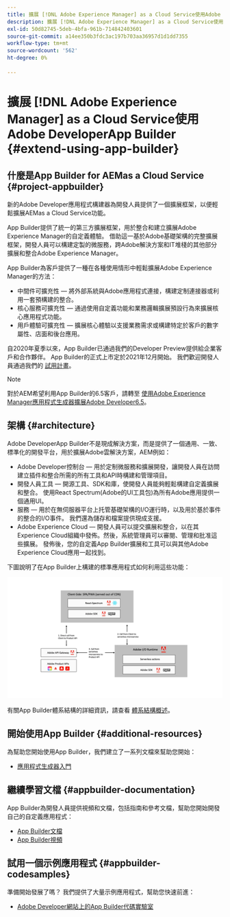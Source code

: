 ```yaml
---
title: 擴展 [!DNL Adobe Experience Manager] as a Cloud Service使用Adobe Developer應用程式生成器。
description: 擴展 [!DNL Adobe Experience Manager] as a Cloud Service使用Adobe Developer應用程式生成器。
exl-id: 50d82745-5deb-4bfa-961b-714842403601
source-git-commit: a14ee350b3fdc3ac197b703aa36957d1d1dd7355
workflow-type: tm+mt
source-wordcount: '562'
ht-degree: 0%

---
```


# 擴展 [!DNL Adobe Experience Manager] as a Cloud Service使用Adobe DeveloperApp Builder {#extend-using-app-builder}

## 什麼是App Builder for AEMas a Cloud Service {#project-appbuilder}

新的Adobe Developer應用程式構建器為開發人員提供了一個擴展框架，以便輕鬆擴展AEMas a Cloud Service功能。

App Builder提供了統一的第三方擴展框架，用於整合和建立擴展Adobe Experience Manager的自定義體驗。 借助這一基於Adobe基礎架構的完整擴展框架，開發人員可以構建定製的微服務，跨Adobe解決方案和IT堆棧的其他部分擴展和整合Adobe Experience Manager。

App Builder為客戶提供了一種在各種使用情形中輕鬆擴展Adobe Experience Manager的方法：

* 中間件可擴充性 — 將外部系統與Adobe應用程式連接，構建定制連接器或利用一套預構建的整合。
* 核心服務可擴充性 — 通過使用自定義功能和業務邏輯擴展預設行為來擴展核心應用程式功能。
* 用戶體驗可擴充性 — 擴展核心體驗以支援業務需求或構建特定於客戶的數字屬性、店面和後台應用。

自2020年夏季以來，App Builder已通過我們的Developer Preview提供給企業客戶和合作夥伴。 App Builder的正式上市定於2021年12月開始。 我們歡迎開發人員通過我們的 [試用計畫](https://adobe.ly/appbuilder-trial)。

>[!NOTE]
>
> 對於AEM希望利用App Builder的6.5客戶，請轉至 [使用Adobe Experience Manager應用程式生成器擴展Adobe Developer6.5](https://experienceleague.adobe.com/docs/experience-manager-65/developing/extending-aem/app-builder.html)。

## 架構 {#architecture}

Adobe DeveloperApp Builder不是現成解決方案，而是提供了一個通用、一致、標準化的開發平台，用於擴展Adobe雲解決方案，AEM例如：

* Adobe Developer控制台 — 用於定制微服務和擴展開發，讓開發人員在訪問建立插件和整合所需的所有工具和API時構建和管理項目。
* 開發人員工具 — 開源工具、SDK和庫，使開發人員能夠輕鬆構建自定義擴展和整合。 使用React Spectrum(Adobe的UI工具包)為所有Adobe應用提供一個通用UI。
* 服務 — 用於在無伺服器平台上托管基礎架構的I/O運行時，以及用於基於事件的整合的I/O事件。 我們還為儲存和檔案提供現成支援。
* Adobe Experience Cloud — 開發人員可以提交擴展和整合，以在其Experience Cloud組織中發佈。然後，系統管理員可以審閱、管理和批准這些擴展。 發佈後，您的自定義App Builder擴展和工具可以與其他Adobe Experience Cloud應用一起找到。

下圖說明了在App Builder上構建的標準應用程式如何利用這些功能：

![架構](/help/implementing/developing/extending/assets/appbuilder-architecture.jpg)

有關App Builder體系結構的詳細資訊，請查看 [體系結構概述](https://www.adobe.io/app-builder/docs/guides/)。

## 開始使用App Builder {#additional-resources}

為幫助您開始使用App Builder，我們建立了一系列文檔來幫助您開始：

* [應用程式生成器入門](https://www.adobe.io/app-builder/docs/getting_started/)

## 繼續學習文檔 {#appbuilder-documentation}

App Builder為開發人員提供視頻和文檔，包括指南和參考文檔，幫助您開始開發自己的自定義應用程式：

* [App Builder文檔](https://www.adobe.io/app-builder/docs/overview/)
* [App Builder視頻](https://www.youtube.com/playlist?list=PLcVEYUqU7VRfDij-Jbjyw8S8EzW073F_o)

## 試用一個示例應用程式 {#appbuilder-codesamples}

準備開始發展了嗎？ 我們提供了大量示例應用程式，幫助您快速前進：

* [Adobe Developer網站上的App Builder代碼實驗室](https://www.adobe.io/app-builder/docs/resources/)